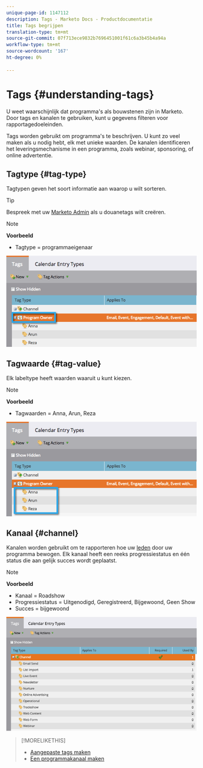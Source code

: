 ```yaml
---
unique-page-id: 1147112
description: Tags - Marketo Docs - Productdocumentatie
title: Tags begrijpen
translation-type: tm+mt
source-git-commit: 07f713ece9832b7696451001f61c6a3b45b4a94a
workflow-type: tm+mt
source-wordcount: '167'
ht-degree: 0%

---
```



# Tags {#understanding-tags}

U weet waarschijnlijk dat programma&#39;s als bouwstenen zijn in Marketo. Door tags en kanalen te gebruiken, kunt u gegevens filteren voor rapportagedoeleinden.

Tags worden gebruikt om programma&#39;s te beschrijven. U kunt zo veel maken als u nodig hebt, elk met unieke waarden. De kanalen identificeren het leveringsmechanisme in een programma, zoals webinar, sponsoring, of online advertentie.

## Tagtype {#tag-type}

Tagtypen geven het soort informatie aan waarop u wilt sorteren.

>[!TIP]
>
>Bespreek met uw [Marketo Admin](/help/marketo/product-docs/administration/tags/create-custom-tags.md) als u douanetags wilt creëren.

>[!NOTE]
>
>**Voorbeeld**
>
>* Tagtype = programmaeigenaar


![](assets/image2014-9-17-15-3a12-3a46.png)

## Tagwaarde {#tag-value}

Elk labeltype heeft waarden waaruit u kunt kiezen.

>[!NOTE]
>
>**Voorbeeld**
>
>* Tagwaarden = Anna, Arun, Reza


![](assets/image2014-9-17-15-3a16-3a8.png)

## Kanaal {#channel}

Kanalen worden gebruikt om te rapporteren hoe uw [leden](/help/marketo/product-docs/core-marketo-concepts/programs/creating-programs/understanding-program-membership.md) door uw programma bewogen. Elk kanaal heeft een reeks progressiestatus en één status die aan gelijk succes wordt geplaatst.

>[!NOTE]
>
>**Voorbeeld**
>
>* Kanaal = Roadshow
>* Progressiestatus = Uitgenodigd, Geregistreerd, Bijgewoond, Geen Show
>* Succes = bijgewoond


![](assets/image2015-2-5-16-3a57-3a59.png)

>[!MORELIKETHIS]
>
>* [Aangepaste tags maken](/help/marketo/product-docs/administration/tags/create-custom-tags.md)
>* [Een programmakanaal maken](/help/marketo/product-docs/administration/tags/create-a-program-channel.md)

